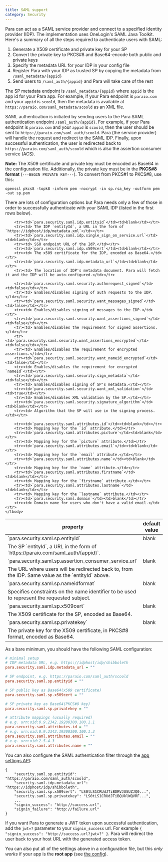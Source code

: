 ```yaml
---
title: SAML support
category: Security
---
```


Para can act as a SAML service provider and connect to a specified identity provider (IDP). The implementation uses
OneLogin's SAML Java Toolkit. Here's a summary of all the steps required to authenticate users with SAML:

1. Generate a X509 certificate and private key for your SP
2. Convert the private key to PKCS#8 and Base64-encode both public and private keys
3. Specify the metadata URL for your IDP in your config file
4. Register Para with your IDP as trusted SP by copying the metadata from `/saml_metadata/{appid}`
5. Send users to `/saml_auth/{appid}` and Para will take care of the rest

The SP metadata endpoint is `/saml_metadata/{appid}` where `appid` is the app id for your Para app. For example, if your
Para endpoint is `paraio.com` and your `appid` is `scoold`, then the metadata is available at
`https://paraio.com/saml_metadata/scoold` as an XML file.

SAML authentication is initiated by sending users to the Para SAML authentication endpoint `/saml_auth/{appid}`.
For example, if your Para endpoint is `paraio.com` and your `appid` is `scoold`, then the user should be sent to
`https://paraio.com/saml_auth/scoold`. Para (the service provider) will handle the request and redirect to the SAML IDP.
Finally, upon successful authentication, the user is redirected back to `https://paraio.com/saml_auth/scoold` which is
also the assertion consumer service (ACS).

**Note:** The X509 certificate and private key must be encoded as Base64 in the configuration file. Additionally,
the private key must be in the **PKCS#8 format** (`---BEGIN PRIVATE KEY---`). To convert from PKCS#1 to PKCS#8, use this:
```
openssl pkcs8 -topk8 -inform pem -nocrypt -in sp.rsa_key -outform pem -out sp.pem
```

There are lots of configuration options but Para needs only a few of those in order to successfully
authenticate with your SAML IDP (listed in the first rows below).

<table class="table table-striped">
	<thead>
		<tr>
			<th>property</th>
			<th>default value</th>
		</tr>
	</thead>
	<tbody>
		<tr><td>`para.security.saml.sp.entityid`</td><td>blank</td></tr>
		<tr><td> The SP `entityId`, a URL in the form of `https://paraio.com/saml_auth/{appid}`. </td></tr>
		<tr><td>`para.security.saml.sp.assertion_consumer_service.url`</td><td>blank</td></tr>
		<tr><td> The URL where users will be redirected back to, from the IDP. Same value as the `entityId` above.</td></tr>
		<tr><td>`para.security.saml.sp.nameidformat`</td><td>blank</td></tr>
		<tr><td> Specifies constraints on the name identifier to be used to represent the requested subject.</td></tr>
		<tr><td>`para.security.saml.sp.x509cert`</td><td>blank</td></tr>
		<tr><td> The X509 certificate for the SP, encoded as Base64.</td></tr>
		<tr><td>`para.security.saml.sp.privatekey`</td><td>blank</td></tr>
		<tr><td> The private key for the X509 certificate, in PKCS#8 format, encoded as Base64.</td></tr>

		<tr><td>`para.security.saml.idp.entityid`</td><td>blank</td></tr>
		<tr><td> The IDP `entityId`, a URL in the form of `https://idphost/idp/metadata.xml`</td></tr>
		<tr><td>`para.security.saml.idp.single_sign_on_service.url`</td><td>blank</td></tr>
		<tr><td> SSO endpoint URL of the IdP.</td></tr>
		<tr><td>`para.security.saml.idp.x509cert`</td><td>blank</td></tr>
		<tr><td> The x509 certificate for the IDP, encoded as Base64.</td></tr>
		<tr><td>`para.security.saml.idp.metadata_url`</td><td>blank</td></tr>
		<tr><td> The location of IDP's metadata document. Para will fetch it and the IDP will be auto-configured.</td></tr>

		<tr><td>`para.security.saml.security.authnrequest_signed`</td><td>false</td></tr>
		<tr><td> Enables/disables signing of auth requests to the IDP.</td></tr>
		<tr><td>`para.security.saml.security.want_messages_signed`</td><td>false</td></tr>
		<tr><td> Enables/disables signing of messages to the IDP.</td></tr>
		<tr><td>`para.security.saml.security.want_assertions_signed`</td><td>false</td></tr>
		<tr><td> Enables/disables the requirement for signed assertions.</td></tr>
		<tr><td>`para.security.saml.security.want_assertions_encrypted`</td><td>false</td></tr>
		<tr><td> Enables/disables the requirement for encrypted assertions.</td></tr>
		<tr><td>`para.security.saml.security.want_nameid_encrypted`</td><td>false</td></tr>
		<tr><td> Enables/disables the requirement for encrypted `nameId`</td></tr>
		<tr><td>`para.security.saml.security.sign_metadata`</td><td>false</td></tr>
		<tr><td> Enables/disables signing of SP's metadata.</td></tr>
		<tr><td>`para.security.saml.security.want_xml_validation`</td><td>true</td></tr>
		<tr><td> Enables/disables XML validation by the SP.</td></tr>
		<tr><td>`para.security.saml.security.signature_algorithm`</td><td>blank</td></tr>
		<tr><td> Algorithm that the SP will use in the signing process.</td></tr>

		<tr><td>`para.security.saml.attributes.id`</td><td>blank</td></tr>
		<tr><td> Mapping key for the `id` attribute.</td></tr>
		<tr><td>`para.security.saml.attributes.picture`</td><td>blank</td></tr>
		<tr><td> Mapping key for the `picture` attribute.</td></tr>
		<tr><td>`para.security.saml.attributes.email`</td><td>blank</td></tr>
		<tr><td> Mapping key for the `email` attribute.</td></tr>
		<tr><td>`para.security.saml.attributes.name`</td><td>blank</td></tr>
		<tr><td> Mapping key for the `name` attribute.</td></tr>
		<tr><td>`para.security.saml.attributes.firstname`</td><td>blank</td></tr>
		<tr><td> Mapping key for the `firstname` attribute.</td></tr>
		<tr><td>`para.security.saml.attributes.lastname`</td><td>blank</td></tr>
		<tr><td> Mapping key for the `lastname` attribute.</td></tr>
		<tr><td>`para.security.saml.domain`</td><td>blank</td></tr>
		<tr><td> Domain name for users who don't have a valid email.</td></tr>
	</tbody>
</table>

As a bare minimum, you should have the following SAML configuration:

```ini
# minimal setup
# IDP metadata URL, e.g. https://idphost/idp/shibboleth
para.security.saml.idp.metadata_url = ""

# SP endpoint, e.g. https://paraio.com/saml_auth/scoold
para.security.saml.sp.entityid = ""

# SP public key as Base64(x509 certificate)
para.security.saml.sp.x509cert = ""

# SP private key as Base64(PKCS#8 key)
para.security.saml.sp.privatekey = ""

# attribute mappings (usually required)
# e.g. urn:oid:0.9.2342.19200300.100.1.1
para.security.saml.attributes.id = ""
# e.g. urn:oid:0.9.2342.19200300.100.1.3
para.security.saml.attributes.email = ""
# e.g. urn:oid:2.5.4.3
para.security.saml.attributes.name = ""
```

You can also configure the SAML authentication filter through the [app settings API](#050-api-settings-put):
```
{
	"security.saml.sp.entityid": "https://paraio.com/saml_auth/scoold",
	"security.saml.idp.metadata_url": "https://idphost/idp/shibboleth",
	"security.saml.sp.x509cert": "LS0tLS1CRUdJTiBDRVJUSUZJQ0...",
	"security.saml.sp.privatekey": "LS0tLS1CRUdJTiBQUklWQVRF...",
	...
	"signin_success": "http://success.url",
	"signin_failure": "http://failure.url"
}
```

If you want Para to generate a JWT token upon successful authentication, add the `jwt=?` parameter to your
`signin_success` url. For example `{ "signin_success": "http://success.url?jwt=?" }`.
Para will redirect the user back to your host URL with the generated access token.

You can also put all of the settings above in a configuration file, but this *only works* if your app is the
**root app** (see [the config](#005-config)).